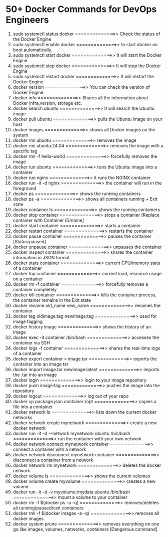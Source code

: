 # 50+ Docker Commands for DevOps Engineers

1. sudo systemctl status docker  ==============>>  Check the status of the Docker Engine
2. sudo systemctl enable docker    ==============>>  to start docker on boot automatically.
3. sudo systemctl start docker  ==============>>  It will start the Docker Engine
4. sudo systemctl stop docker    ==============>> It will stop the Docker Engine
5. sudo systemctl restart docker  ==============>>  It will restart the Docker Engine
6. docker version   ==============>> You can check the version of Docker Engine
7. docker info  ==============>> Shares all the information about Docker infra,version, storage etc.
8. docker search ubuntu  ==============>> It will search the Ubuntu image
9. docker pull ubuntu  ==============>> pulls the Ubuntu image on your host
10. docker images  ==============>> shows all Docker images on the system
11. docker rmi ubuntu  ==============>> removes the image
12. docker rmi ubuntu:24.04  ==============>> removes the image with a specific tag
13. docker rmi -f hello-world  ==============>> forcefully removes the image
14. docker run ubuntu  ==============>>  runs the Ubuntu image into a container
15. docker run nginx  ==============>> it runs the NGINX container
16. docker run -it -d nginx  ==============>> the container will run in the foreground
17. docker ps  ==============>> shows the running containers
18. docker ps -a  ==============>> shows all containers running + Exit state
19. docker container ls  ==============>> shows the running containers
20. docker stop container   ==============>> stops a container [Replace container with Container ID/name]
21. docker start container   ==============>> starts a container
22. docker restart container   ==============>> restarts the container
23. docker pause container   ==============>> pauses the container [Status:paused]
24. docker unpause container   ==============>> unpauses the container
25. docker inspect container   ==============>> shares the container information in JSON format
26. docker stats container   ==============>> current CPU/memory stats of a container
27. docker top container   ==============>> current load, resource usage on a container
28. docker rm -f container   ==============>> forcefully removes a container completely
29. docker kill container   ==============>> kills the container process, the container remains in the Exit state
30. docker rename old_name new_name   ==============>> renames the container
31. docker tag oldimage:tag newimage:tag   ==============>> used for image tagging
32. docker history image   ==============>> shows the history of an image
33. docker exec -it container /bin/bash   ==============>> accesses the container via SSH
34. docker logs -f container   ==============>> shares the real-time logs of a container
35. docker export container > image.tar   ==============>> exports the container into an image tar
36. docker import image.tar newimage:latest   ==============>> imports the .tar into an image
37. docker login   ==============>> login to your image repository
38. docker push  image:tag  ==============>> pushes the image into the repository
39. docker logout   ==============>> log out of your repo
40. docker cp package.json container:/opt   ==============>> copies a file into a container
41. docker network ls   ==============>> lists down the current docker networks
42. docker network create mynetwork   ==============>> create a new docker network
43. docker run -it -d --network mynetwork ubuntu /bin/bash   ==============>> run the container with your own network
44. docker network connect mynetwork container   ==============>> connect a container with a network
45. docker network disconnect mynetwork container   ==============>> disconnect a container from a network
46. docker network rm mynetwork   ==============>> deletes the docker network
47. docker volume ls     ==============>> shows the current volumes
48. docker volume create myvolume    ==============>> creates a new volume
49. docker run -it -d -v myvolume:/mydata ubuntu /bin/bash    ==============>> mount a volume to your container
50. docker rm -f $(docker ps -a -q)   ==============>> removes/deletes all running/paused/exit containers
51. docker rmi -f $(docker images -a -q)   ==============>> removes all docker images
52. docker system prune   ==============>> removes everything on one go like images, volumes, networks, containers [Dangerous command]
